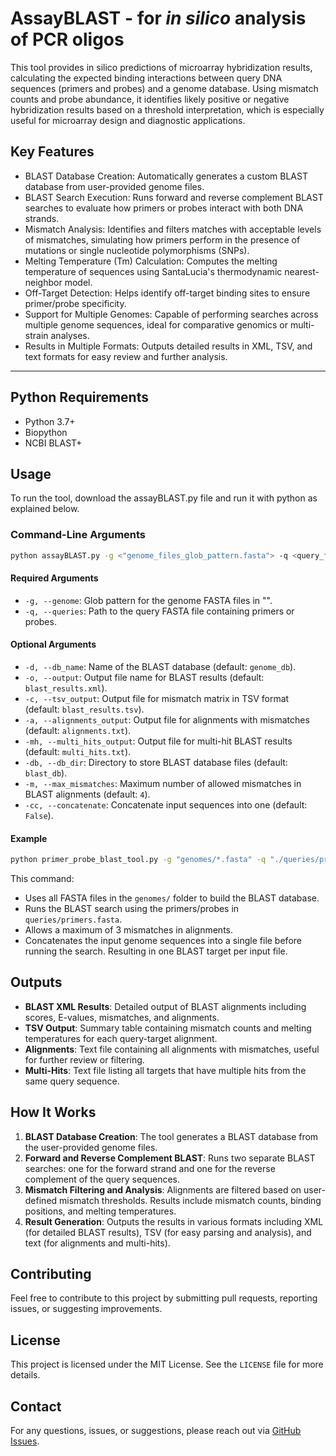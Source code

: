 # AssayBLAST - for *in silico* analysis of PCR oligos

This tool provides in silico predictions of microarray hybridization results, calculating the expected binding interactions between query DNA sequences (primers and probes) and a genome database. Using mismatch counts and probe abundance, it identifies likely positive or negative hybridization results based on a threshold interpretation, which is especially useful for microarray design and diagnostic applications.



## Key Features
- BLAST Database Creation: Automatically generates a custom BLAST database from user-provided genome files.
- BLAST Search Execution: Runs forward and reverse complement BLAST searches to evaluate how primers or probes interact with both DNA strands.
- Mismatch Analysis: Identifies and filters matches with acceptable levels of mismatches, simulating how primers perform in the presence of mutations or single nucleotide polymorphisms (SNPs).
- Melting Temperature (Tm) Calculation: Computes the melting temperature of sequences using SantaLucia's thermodynamic nearest-neighbor model.
- Off-Target Detection: Helps identify off-target binding sites to ensure primer/probe specificity.
- Support for Multiple Genomes: Capable of performing searches across multiple genome sequences, ideal for comparative genomics or multi-strain analyses.
- Results in Multiple Formats: Outputs detailed results in XML, TSV, and text formats for easy review and further analysis.

---

## Python Requirements
- Python 3.7+
- Biopython
- NCBI BLAST+

## Usage
To run the tool, download the assayBLAST.py file and run it with python as explained below.
### Command-Line Arguments

```bash
python assayBLAST.py -g <"genome_files_glob_pattern.fasta"> -q <query_file.fasta> [options]
```
#### Required Arguments
- `-g, --genome`: Glob pattern for the genome FASTA files in "".
- `-q, --queries`: Path to the query FASTA file containing primers or probes.

#### Optional Arguments
- `-d, --db_name`: Name of the BLAST database (default: `genome_db`).
- `-o, --output`: Output file name for BLAST results (default: `blast_results.xml`).
- `-c, --tsv_output`: Output file for mismatch matrix in TSV format (default: `blast_results.tsv`).
- `-a, --alignments_output`: Output file for alignments with mismatches (default: `alignments.txt`).
- `-mh, --multi_hits_output`: Output file for multi-hit BLAST results (default: `multi_hits.txt`).
- `-db, --db_dir`: Directory to store BLAST database files (default: `blast_db`).
- `-m, --max_mismatches`: Maximum number of allowed mismatches in BLAST alignments (default: `4`).
- `-cc, --concatenate`: Concatenate input sequences into one (default: `False`).


#### Example

```bash
python primer_probe_blast_tool.py -g "genomes/*.fasta" -q "./queries/primers.fasta" -m 3 --concatenate
```
This command:
- Uses all FASTA files in the `genomes/` folder to build the BLAST database.
- Runs the BLAST search using the primers/probes in `queries/primers.fasta`.
- Allows a maximum of 3 mismatches in alignments.
- Concatenates the input genome sequences into a single file before running the search. Resulting in one BLAST target per input file.

## Outputs
- **BLAST XML Results**: Detailed output of BLAST alignments including scores, E-values, mismatches, and alignments.
- **TSV Output**: Summary table containing mismatch counts and melting temperatures for each query-target alignment.
- **Alignments**: Text file containing all alignments with mismatches, useful for further review or filtering.
- **Multi-Hits**: Text file listing all targets that have multiple hits from the same query sequence.

## How It Works
1. **BLAST Database Creation**: The tool generates a BLAST database from the user-provided genome files.
2. **Forward and Reverse Complement BLAST**: Runs two separate BLAST searches: one for the forward strand and one for the reverse complement of the query sequences.
3. **Mismatch Filtering and Analysis**: Alignments are filtered based on user-defined mismatch thresholds. Results include mismatch counts, binding positions, and melting temperatures.
4. **Result Generation**: Outputs the results in various formats including XML (for detailed BLAST results), TSV (for easy parsing and analysis), and text (for alignments and multi-hits).

## Contributing
Feel free to contribute to this project by submitting pull requests, reporting issues, or suggesting improvements.

## License
This project is licensed under the MIT License. See the `LICENSE` file for more details.

## Contact
For any questions, issues, or suggestions, please reach out via [GitHub Issues](https://github.com/mcollatz/AssayBLAST/issues).



















